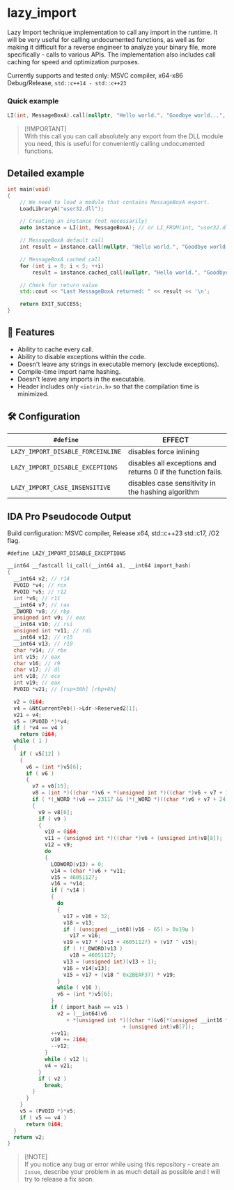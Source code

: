# lazy_import

Lazy Import technique implementation to call any import in the runtime. It will be very useful for calling undocumented functions, as well as for making it difficult for a reverse engineer to analyze your binary file, more specifically - calls to various APIs.
The implementation also includes call caching for speed and optimization purposes.

Currently supports and tested only: MSVC compiler, x64-x86 Debug/Release, `std::c++14 - std::c++23`

### Quick example
```cpp
LI(int, MessageBoxA).call(nullptr, "Hello world.", "Goodbye world...", MB_OK);
```

> [!IMPORTANT]\
> With this call you can call absolutely any export from the DLL module you need, this is useful for conveniently calling undocumented functions.

## Detailed example

```cpp
int main(void)
{
    // We need to load a module that contains MessageBoxA export.
    LoadLibraryA("user32.dll");

    // Creating an instance (not necessarily)
    auto instance = LI(int, MessageBoxA); // or LI_FROM(int, "user32.dll", MessageBoxA);

    // MessageBoxA default call
    int result = instance.call(nullptr, "Hello world.", "Goodbye world...", MB_OK);

    // MessageBoxA cached call
    for (int i = 0; i < 5; ++i)
        result = instance.cached_call(nullptr, "Hello world.", "Goodbye world...", MB_OK);

    // Check for return value
    std::cout << "Last MessageBoxA returned: " << result << '\n';

    return EXIT_SUCCESS;
}
```

## 🚀 Features

- Ability to cache every call.
- Ability to disable exceptions within the code.
- Doesn't leave any strings in executable memory (exclude exceptions).
- Compile-time import name hashing.
- Doesn't leave any imports in the executable.
- Header includes only `<intrin.h>` so that the compilation time is minimized.

## 🛠️ Configuration

| `#define`                                 | EFFECT                                                                                  |
| ----------------------------------------- | --------------------------------------------------------------------------------------- |
| `LAZY_IMPORT_DISABLE_FORCEINLINE`         | disables force inlining                                                                 |
| `LAZY_IMPORT_DISABLE_EXCEPTIONS`          | disables all exceptions and returns 0 if the function fails.                            |
| `LAZY_IMPORT_CASE_INSENSITIVE`            | disables case sensitivity in the hashing algorithm                                      |

## IDA Pro Pseudocode Output
Build configuration: MSVC compiler, Release x64, std::c++23 std::c17, /O2 flag.

`#define LAZY_IMPORT_DISABLE_EXCEPTIONS`
```c
__int64 __fastcall li_call(__int64 a1, __int64 import_hash)
{
  __int64 v2; // r14
  PVOID *v4; // rcx
  PVOID *v5; // r12
  int *v6; // r11
  __int64 v7; // rax
  _DWORD *v8; // rbp
  unsigned int v9; // eax
  __int64 v10; // rsi
  unsigned int *v11; // rdi
  __int64 v12; // r15
  __int64 v13; // r10
  char *v14; // rbx
  int v15; // eax
  char v16; // r9
  char v17; // dl
  int v18; // ecx
  int v19; // eax
  PVOID *v21; // [rsp+30h] [rbp+8h]

  v2 = 0i64;
  v4 = &NtCurrentPeb()->Ldr->Reserved2[1];
  v21 = v4;
  v5 = (PVOID *)*v4;
  if ( *v4 == v4 )
    return 0i64;
  while ( 1 )
  {
    if ( v5[12] )
    {
      v6 = (int *)v5[6];
      if ( v6 )
      {
        v7 = v6[15];
        v8 = (int *)((char *)v6 + *(unsigned int *)((char *)v6 + v7 + 136));
        if ( *(_WORD *)v6 == 23117 && (*(_WORD *)((char *)v6 + v7 + 24) != 523 || *(int *)((char *)v6 + v7 + 140)) )
        {
          v9 = v8[6];
          if ( v9 )
          {
            v10 = 0i64;
            v11 = (unsigned int *)((char *)v6 + (unsigned int)v8[8]);
            v12 = v9;
            do
            {
              LODWORD(v13) = 0;
              v14 = (char *)v6 + *v11;
              v15 = 46051127;
              v16 = *v14;
              if ( *v14 )
              {
                do
                {
                  v17 = v16 + 32;
                  v18 = v13;
                  if ( (unsigned __int8)(v16 - 65) > 0x19u )
                    v17 = v16;
                  v19 = v17 * (v13 + 46051127) + (v17 ^ v15);
                  if ( !(_DWORD)v13 )
                    v18 = 46051127;
                  v13 = (unsigned int)(v13 + 1);
                  v16 = v14[v13];
                  v15 = v17 + (v18 ^ 0x2BEAF37) * v19;
                }
                while ( v16 );
                v6 = (int *)v5[6];
              }
              if ( import_hash == v15 )
                v2 = (__int64)v6
                   + *(unsigned int *)((char *)&v6[*(unsigned __int16 *)((char *)v6 + v10 + (unsigned int)v8[9])]
                                     + (unsigned int)v8[7]);
              ++v11;
              v10 += 2i64;
              --v12;
            }
            while ( v12 );
            v4 = v21;
          }
          if ( v2 )
            break;
        }
      }
    }
    v5 = (PVOID *)*v5;
    if ( v5 == v4 )
      return 0i64;
  }
  return v2;
}
```

> [!NOTE]\
> If you notice any bug or error while using this repository - create an `Issue`, describe your problem in as much detail as possible and I will try to release a fix soon.
